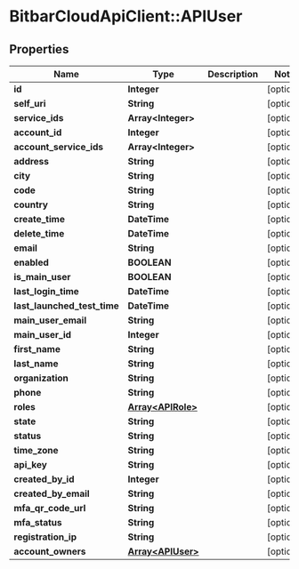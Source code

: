 # BitbarCloudApiClient::APIUser

## Properties
Name | Type | Description | Notes
------------ | ------------- | ------------- | -------------
**id** | **Integer** |  | [optional] 
**self_uri** | **String** |  | [optional] 
**service_ids** | **Array&lt;Integer&gt;** |  | [optional] 
**account_id** | **Integer** |  | [optional] 
**account_service_ids** | **Array&lt;Integer&gt;** |  | [optional] 
**address** | **String** |  | [optional] 
**city** | **String** |  | [optional] 
**code** | **String** |  | [optional] 
**country** | **String** |  | [optional] 
**create_time** | **DateTime** |  | [optional] 
**delete_time** | **DateTime** |  | [optional] 
**email** | **String** |  | [optional] 
**enabled** | **BOOLEAN** |  | [optional] 
**is_main_user** | **BOOLEAN** |  | [optional] 
**last_login_time** | **DateTime** |  | [optional] 
**last_launched_test_time** | **DateTime** |  | [optional] 
**main_user_email** | **String** |  | [optional] 
**main_user_id** | **Integer** |  | [optional] 
**first_name** | **String** |  | [optional] 
**last_name** | **String** |  | [optional] 
**organization** | **String** |  | [optional] 
**phone** | **String** |  | [optional] 
**roles** | [**Array&lt;APIRole&gt;**](APIRole.md) |  | [optional] 
**state** | **String** |  | [optional] 
**status** | **String** |  | [optional] 
**time_zone** | **String** |  | [optional] 
**api_key** | **String** |  | [optional] 
**created_by_id** | **Integer** |  | [optional] 
**created_by_email** | **String** |  | [optional] 
**mfa_qr_code_url** | **String** |  | [optional] 
**mfa_status** | **String** |  | [optional] 
**registration_ip** | **String** |  | [optional] 
**account_owners** | [**Array&lt;APIUser&gt;**](APIUser.md) |  | [optional] 

